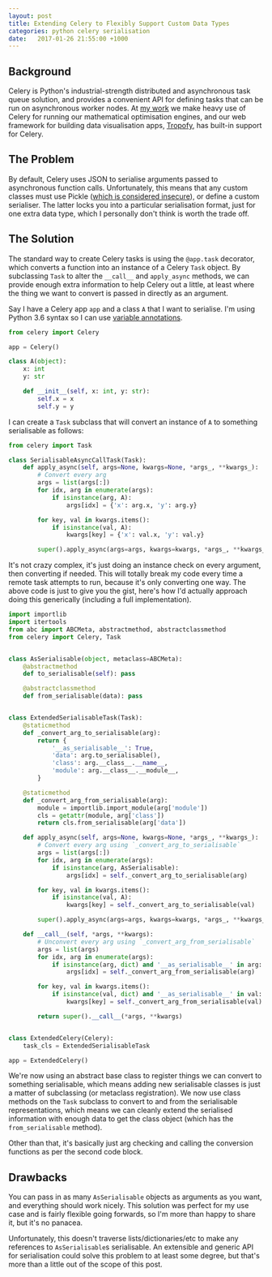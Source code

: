 ```yaml
---
layout: post
title: Extending Celery to Flexibly Support Custom Data Types
categories: python celery serialisation
date:   2017-01-26 21:55:00 +1000
---
```


## Background

Celery is Python's industrial-strength distributed and asynchronous task queue solution, and provides a convenient API for defining tasks that can be run on asynchronous worker nodes. At [my work](https://polymathian.com) we make heavy use of Celery for running our mathematical optimisation engines, and our web framework for building data visualisation apps, [Tropofy](https://tropofy.com/), has built-in support for Celery.

## The Problem

By default, Celery uses JSON to serialise arguments passed to asynchronous function calls. Unfortunately, this means that any custom classes must use Pickle ([which is considered insecure](https://blog.nelhage.com/2011/03/exploiting-pickle/)), or define a custom serialiser. The latter locks you into a particular serialisation format, just for one extra data type, which I personally don't think is worth the trade off.

## The Solution

The standard way to create Celery tasks is using the `@app.task` decorator, which converts a function into an instance of a Celery `Task` object. By subclassing `Task` to alter the `__call__` and `apply_async` methods, we can provide enough extra information to help Celery out a little, at least where the thing we want to convert is passed in directly as an argument.

Say I have a Celery app `app` and a class `A` that I want to serialise. I'm using Python 3.6 syntax so I can use [variable annotations](https://www.python.org/dev/peps/pep-0526/).


```python
from celery import Celery

app = Celery()

class A(object):
    x: int
    y: str

    def __init__(self, x: int, y: str):
        self.x = x
        self.y = y
```

I can create a `Task` subclass that will convert an instance of `A` to something serialisable as follows:

```python
from celery import Task

class SerialisableAsyncCallTask(Task):
    def apply_async(self, args=None, kwargs=None, *args_, **kwargs_):
        # Convert every arg 
        args = list(args[:])
        for idx, arg in enumerate(args):
            if isinstance(arg, A):
                args[idx] = {'x': arg.x, 'y': arg.y}

        for key, val in kwargs.items():
            if isinstance(val, A):
                kwargs[key] = {'x': val.x, 'y': val.y}

        super().apply_async(args=args, kwargs=kwargs, *args_, **kwargs_)
```

It's not crazy complex, it's just doing an instance check on every argument, then converting if needed. This will totally break my code every time a remote task attempts to run, because it's only converting one way. The above code is just to give you the gist, here's how I'd actually approach doing this generically (including a full implementation).

```python
import importlib
import itertools
from abc import ABCMeta, abstractmethod, abstractclassmethod
from celery import Celery, Task


class AsSerialisable(object, metaclass=ABCMeta):
    @abstractmethod
    def to_serialisable(self): pass

    @abstractclassmethod
    def from_serialisable(data): pass


class ExtendedSerialisableTask(Task):
    @staticmethod
    def _convert_arg_to_serialisable(arg):
        return {
            '__as_serialisable__': True,
            'data': arg.to_serialisable(),
            'class': arg.__class__.__name__,
            'module': arg.__class__.__module__,
        }

    @staticmethod
    def _convert_arg_from_serialisable(arg):
        module = importlib.import_module(arg['module'])
        cls = getattr(module, arg['class'])
        return cls.from_serialisable(arg['data'])

    def apply_async(self, args=None, kwargs=None, *args_, **kwargs_):
        # Convert every arg using `_convert_arg_to_serialisable`
        args = list(args[:])
        for idx, arg in enumerate(args):
            if isinstance(arg, AsSerialisable):
                args[idx] = self._convert_arg_to_serialisable(arg)

        for key, val in kwargs.items():
            if isinstance(val, A):
                kwargs[key] = self._convert_arg_to_serialisable(val)

        super().apply_async(args=args, kwargs=kwargs, *args_, **kwargs_)

    def __call__(self, *args, **kwargs):
        # Unconvert every arg using `_convert_arg_from_serialisable`
        args = list(args)
        for idx, arg in enumerate(args):
            if isinstance(arg, dict) and '__as_serialisable__' in arg:
                args[idx] = self._convert_arg_from_serialisable(arg)

        for key, val in kwargs.items():
            if isinstance(val, dict) and '__as_serialisable__' in val:
                kwargs[key] = self._convert_arg_from_serialisable(val)

        return super().__call__(*args, **kwargs)


class ExtendedCelery(Celery):
    task_cls = ExtendedSerialisableTask

app = ExtendedCelery()
```

We're now using an abstract base class to register things we can convert to something serialisable, which means adding new serialisable classes is just a matter of subclassing (or metaclass registration). We now use class methods on the `Task` subclass to convert to and from the serialisable representations, which means we can cleanly extend the serialised information with enough data to get the class object (which has the `from_serialisable` method).

Other than that, it's basically just arg checking and calling the conversion functions as per the second code block.

## Drawbacks

You can pass in as many `AsSerialisable` objects as arguments as you want, and everything should work nicely. This solution was perfect for my use case and is fairly flexible going forwards, so I'm more than happy to share it, but it's no panacea.

Unfortunately, this doesn't traverse lists/dictionaries/etc to make any references to `AsSerialisable`s serialisable. An extensible and generic API for serialisation could solve this problem to at least some degree, but that's more than a little out of the scope of this post.
